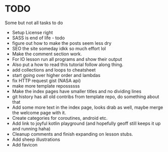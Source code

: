 # TODO

Some but not all tasks to do

* Setup License right
* SASS is end of life - todo
* figure out how to make the posts seem less dry
* SEO the site someday idkk so much effort lol 
* Make the comment section work.
* For IO lesson run all programs and show their output
* Also put a how to read this tutorial follow along thing. 
* add collections and loops to cheatsheet
* start going over higher order and lambdas
* fix HTTP request gist (NASA api)
* make more template repossssss
* Make the index pages have smaller titles and no dividing lines
* git history has all old contribs from template repo, do something about that
* Add some more text in the index page, looks drab as well, maybe merge the welcome page with it. 
* Create categories for coroutines, android etc. 
* Add link to joyful kotlin playground (and hopefully geoff still keeps it up and running haha)
* Cleanup comments and finish expanding on lesson stubs.
* Add sheep illustrations
* Add favicon
